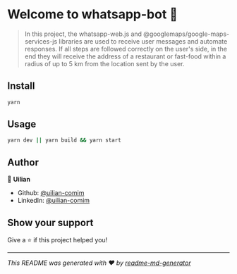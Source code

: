 # Welcome to whatsapp-bot 👋

> In this project, the whatsapp-web.js and @googlemaps/google-maps-services-js libraries are used to receive user messages and automate responses. If all steps are followed correctly on the user's side, in the end they will receive the address of a restaurant or fast-food within a radius of up to 5 km from the location sent by the user.

## Install

```sh
yarn
```

## Usage

```sh
yarn dev || yarn build && yarn start
```

## Author

👤 **Uilian**

-   Github: [@uilian-comim](https://github.com/uilian-comim)
-   LinkedIn: [@uilian-comim](https://linkedin.com/in/uilian-comim)

## Show your support

Give a ⭐️ if this project helped you!

---

_This README was generated with ❤️ by [readme-md-generator](https://github.com/kefranabg/readme-md-generator)_
